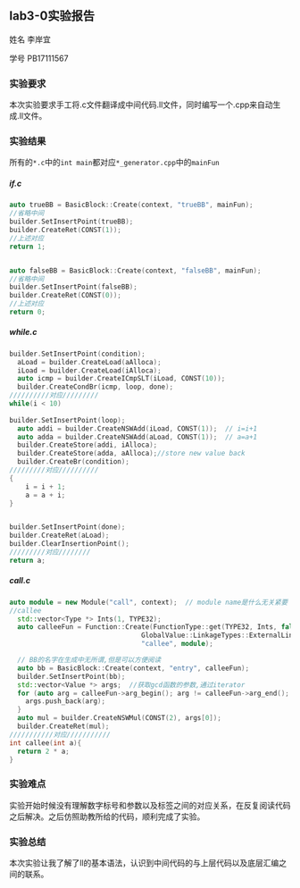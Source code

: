 ## lab3-0实验报告

姓名 李岸宜

学号 PB17111567

### 实验要求

本次实验要求手工将.c文件翻译成中间代码.ll文件，同时编写一个.cpp来自动生成.ll文件。

### 实验结果

所有的`*.c`中的`int main`都对应`*_generator.cpp`中的`mainFun`

##### if.c

```c++
auto trueBB = BasicBlock::Create(context, "trueBB", mainFun);
//省略中间
builder.SetInsertPoint(trueBB);
builder.CreateRet(CONST(1));
//上述对应
return 1;


auto falseBB = BasicBlock::Create(context, "falseBB", mainFun);
//省略中间
builder.SetInsertPoint(falseBB);
builder.CreateRet(CONST(0));
//上述对应
return 0;
```

##### while.c

```c++
builder.SetInsertPoint(condition);
  aLoad = builder.CreateLoad(aAlloca);
  iLoad = builder.CreateLoad(iAlloca);
  auto icmp = builder.CreateICmpSLT(iLoad, CONST(10));
  builder.CreateCondBr(icmp, loop, done);
//////////对应/////////
while(i < 10)
  
builder.SetInsertPoint(loop);
  auto addi = builder.CreateNSWAdd(iLoad, CONST(1));  // i=i+1
  auto adda = builder.CreateNSWAdd(aLoad, CONST(1));  // a=a+1
  builder.CreateStore(addi, iAlloca);
  builder.CreateStore(adda, aAlloca);//store new value back
  builder.CreateBr(condition);
/////////对应//////////
{
    i = i + 1;
    a = a + i;
}


builder.SetInsertPoint(done);
builder.CreateRet(aLoad);
builder.ClearInsertionPoint();
/////////对应////////
return a;
```

##### call.c

```c++
auto module = new Module("call", context);  // module name是什么无关紧要
//callee
  std::vector<Type *> Ints(1, TYPE32);
  auto calleeFun = Function::Create(FunctionType::get(TYPE32, Ints, false),
                                 GlobalValue::LinkageTypes::ExternalLinkage,
                                 "callee", module);

  // BB的名字在生成中无所谓,但是可以方便阅读
  auto bb = BasicBlock::Create(context, "entry", calleeFun);
  builder.SetInsertPoint(bb);
  std::vector<Value *> args;  //获取gcd函数的参数,通过iterator
  for (auto arg = calleeFun->arg_begin(); arg != calleeFun->arg_end(); arg++) {
    args.push_back(arg);
  }
  auto mul = builder.CreateNSWMul(CONST(2), args[0]);
  builder.CreateRet(mul);
///////////对应///////////
int callee(int a){
  return 2 * a;
}
```



### 实验难点

实验开始时候没有理解数字标号和参数以及标签之间的对应关系，在反复阅读代码之后解决。之后仿照助教所给的代码，顺利完成了实验。

### 实验总结

本次实验让我了解了ll的基本语法，认识到中间代码的与上层代码以及底层汇编之间的联系。
